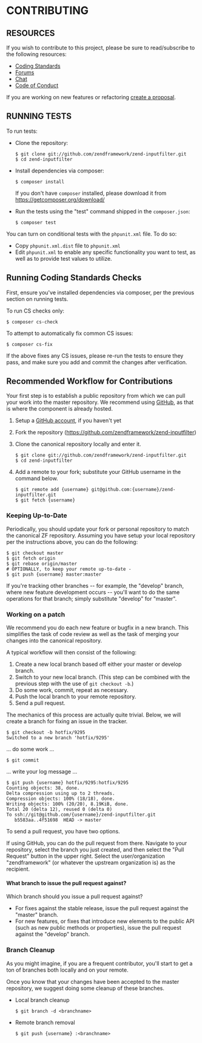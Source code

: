 # CONTRIBUTING

## RESOURCES

If you wish to contribute to this project, please be sure to
read/subscribe to the following resources:

 - [Coding Standards](https://github.com/zendframework/zend-coding-standard)
 - [Forums](https://discourse.zendframework.com/c/contributors)
 - [Chat](https://zendframework-slack.herokuapp.com)
 - [Code of Conduct](CODE_OF_CONDUCT.md)

If you are working on new features or refactoring
[create a proposal](https://github.com/zendframework/zend-inputfilter/issues/new).

## RUNNING TESTS

To run tests:

- Clone the repository:

  ```console
  $ git clone git://github.com/zendframework/zend-inputfilter.git
  $ cd zend-inputfilter
  ```

- Install dependencies via composer:

  ```console
  $ composer install
  ```

  If you don't have `composer` installed, please download it from https://getcomposer.org/download/

- Run the tests using the "test" command shipped in the `composer.json`:

  ```console
  $ composer test
  ```

You can turn on conditional tests with the `phpunit.xml` file.
To do so:

 -  Copy `phpunit.xml.dist` file to `phpunit.xml`
 -  Edit `phpunit.xml` to enable any specific functionality you
    want to test, as well as to provide test values to utilize.

## Running Coding Standards Checks

First, ensure you've installed dependencies via composer, per the previous
section on running tests.

To run CS checks only:

```console
$ composer cs-check
```

To attempt to automatically fix common CS issues:

```console
$ composer cs-fix
```

If the above fixes any CS issues, please re-run the tests to ensure
they pass, and make sure you add and commit the changes after verification.

## Recommended Workflow for Contributions

Your first step is to establish a public repository from which we can
pull your work into the master repository. We recommend using
[GitHub](https://github.com), as that is where the component is already hosted.

1. Setup a [GitHub account](https://github.com/), if you haven't yet
2. Fork the repository (https://github.com/zendframework/zend-inputfilter)
3. Clone the canonical repository locally and enter it.

   ```console
   $ git clone git://github.com/zendframework/zend-inputfilter.git
   $ cd zend-inputfilter
   ```

4. Add a remote to your fork; substitute your GitHub username in the command
   below.

   ```console
   $ git remote add {username} git@github.com:{username}/zend-inputfilter.git
   $ git fetch {username}
   ```

### Keeping Up-to-Date

Periodically, you should update your fork or personal repository to
match the canonical ZF repository. Assuming you have setup your local repository
per the instructions above, you can do the following:


```console
$ git checkout master
$ git fetch origin
$ git rebase origin/master
# OPTIONALLY, to keep your remote up-to-date -
$ git push {username} master:master
```

If you're tracking other branches -- for example, the "develop" branch, where
new feature development occurs -- you'll want to do the same operations for that
branch; simply substitute  "develop" for "master".

### Working on a patch

We recommend you do each new feature or bugfix in a new branch. This simplifies
the task of code review as well as the task of merging your changes into the
canonical repository.

A typical workflow will then consist of the following:

1. Create a new local branch based off either your master or develop branch.
2. Switch to your new local branch. (This step can be combined with the
   previous step with the use of `git checkout -b`.)
3. Do some work, commit, repeat as necessary.
4. Push the local branch to your remote repository.
5. Send a pull request.

The mechanics of this process are actually quite trivial. Below, we will
create a branch for fixing an issue in the tracker.

```console
$ git checkout -b hotfix/9295
Switched to a new branch 'hotfix/9295'
```

... do some work ...


```console
$ git commit
```

... write your log message ...


```console
$ git push {username} hotfix/9295:hotfix/9295
Counting objects: 38, done.
Delta compression using up to 2 threads.
Compression objects: 100% (18/18), done.
Writing objects: 100% (20/20), 8.19KiB, done.
Total 20 (delta 12), reused 0 (delta 0)
To ssh://git@github.com/{username}/zend-inputfilter.git
   b5583aa..4f51698  HEAD -> master
```

To send a pull request, you have two options.

If using GitHub, you can do the pull request from there. Navigate to
your repository, select the branch you just created, and then select the
"Pull Request" button in the upper right. Select the user/organization
"zendframework" (or whatever the upstream organization is) as the recipient.

#### What branch to issue the pull request against?

Which branch should you issue a pull request against?

- For fixes against the stable release, issue the pull request against the
  "master" branch.
- For new features, or fixes that introduce new elements to the public API (such
  as new public methods or properties), issue the pull request against the
  "develop" branch.

### Branch Cleanup

As you might imagine, if you are a frequent contributor, you'll start to
get a ton of branches both locally and on your remote.

Once you know that your changes have been accepted to the master
repository, we suggest doing some cleanup of these branches.

-  Local branch cleanup

   ```console
   $ git branch -d <branchname>
   ```

-  Remote branch removal

   ```console
   $ git push {username} :<branchname>
   ```
